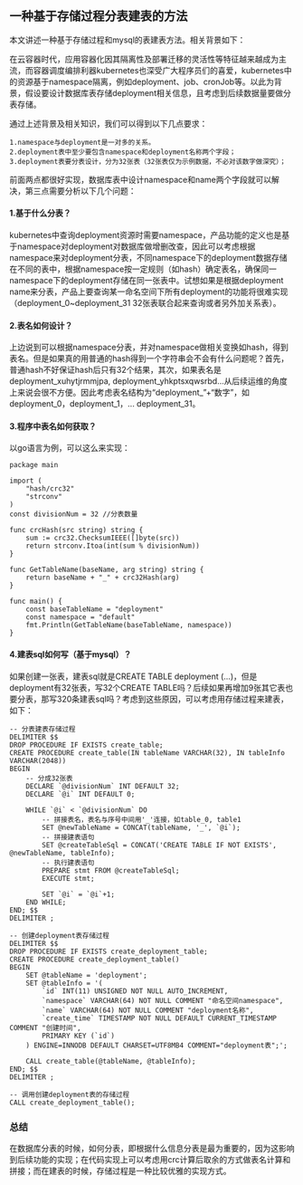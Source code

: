## 一种基于存储过程分表建表的方法

本文讲述一种基于存储过程和mysql的表建表方法。相关背景如下：

在云容器时代，应用容器化因其隔离性及部署迁移的灵活性等特征越来越成为主流，而容器调度编排利器kubernetes也深受广大程序员们的喜爱，kubernetes中的资源基于namespace隔离，例如deployment、job、cronJob等。以此为背景，假设要设计数据库表存储deployment相关信息，且考虑到后续数据量要做分表存储。

通过上述背景及相关知识，我们可以得到以下几点要求：
```
1.namespace与deployment是一对多的关系。
2.deployment表中至少要包含namespace和deployment名称两个字段；
3.deployment表要分表设计，分为32张表（32张表仅为示例数据，不必对该数字做深究）；
```
前面两点都很好实现，数据库表中设计namespace和name两个字段就可以解决，第三点需要分析以下几个问题：
#### 1.基于什么分表？

kubernetes中查询deployment资源时需要namespace，产品功能的定义也是基于namespace对deployment对数据库做增删改查，因此可以考虑根据namespace来对deployment分表，不同namespace下的deployment数据存储在不同的表中，根据namespace按一定规则（如hash）确定表名，确保同一namespace下的deployment存储在同一张表中。试想如果是根据deployment name来分表，产品上要查询某一命名空间下所有deployment的功能将很难实现（deployment_0~deployment_31 32张表联合起来查询或者另外加关系表）。

#### 2.表名如何设计？

上边说到可以根据namespace分表，并对namespace做相关变换如hash，得到表名。但是如果真的用普通的hash得到一个字符串会不会有什么问题呢？首先，普通hash不好保证hash后只有32个结果，其次，如果表名是deployment_xuhytjrmmjpa, deployment_yhkptsxqwsrbd...从后续运维的角度上来说会很不方便。因此考虑表名结构为“deployment_”+“数字”，如deployment_0，deployment_1，... deployment_31。

#### 3.程序中表名如何获取？

以go语言为例，可以这么来实现：
```
package main

import (
    "hash/crc32"
    "strconv"
)
const divisionNum = 32 //分表数量

func crcHash(src string) string {
    sum := crc32.ChecksumIEEE([]byte(src))
    return strconv.Itoa(int(sum % divisionNum))
}

func GetTableName(baseName, arg string) string {
    return baseName + "_" + crc32Hash(arg)
}

func main() {
    const baseTableName = "deployment"
    const namespace = "default"
    fmt.Println(GetTableName(baseTableName, namespace))
}
```

#### 4.建表sql如何写（基于mysql）？

如果创建一张表，建表sql就是CREATE TABLE deployment (...)，但是deployment有32张表，写32个CREATE TABLE吗？后续如果再增加9张其它表也要分表，那写320条建表sql吗？考虑到这些原因，可以考虑用存储过程来建表，如下：
```
-- 分表建表存储过程
DELIMITER $$
DROP PROCEDURE IF EXISTS create_table;
CREATE PROCEDURE create_table(IN tableName VARCHAR(32), IN tableInfo VARCHAR(2048))
BEGIN
    -- 分成32张表
    DECLARE `@divisionNum` INT DEFAULT 32;
    DECLARE `@i` INT DEFAULT 0;

    WHILE `@i` < `@divisionNum` DO
        -- 拼接表名，表名与序号中间用'_'连接，如table_0, table1
        SET @newTableName = CONCAT(tableName, '_', `@i`);
        -- 拼接建表语句
        SET @createTableSql = CONCAT('CREATE TABLE IF NOT EXISTS', @newTableName, tableInfo);
        -- 执行建表语句
        PREPARE stmt FROM @createTableSql;
        EXECUTE stmt;

        SET `@i` = `@i`+1;
    END WHILE;
END; $$
DELIMITER ;

-- 创建deployment表存储过程
DELIMITER $$
DROP PROCEDURE IF EXISTS create_deployment_table;
CREATE PROCEDURE create_deployment_table()
BEGIN
    SET @tableName = 'deployment';
    SET @tableInfo = '(
        `id` INT(11) UNSIGNED NOT NULL AUTO_INCREMENT,
        `namespace` VARCHAR(64) NOT NULL COMMENT "命名空间namespace",
        `name` VARCHAR(64) NOT NULL COMMENT "deployment名称",
        `create_time` TIMESTAMP NOT NULL DEFAULT CURRENT_TIMESTAMP COMMENT "创建时间",
        PRIMARY KEY (`id`)
    ) ENGINE=INNODB DEFAULT CHARSET=UTF8MB4 COMMENT="deployment表";';

    CALL create_table(@tableName, @tableInfo);
END; $$
DELIMITER ;

-- 调用创建deployment表的存储过程
CALL create_deployment_table();
```

### 总结
在数据库分表的时候，如何分表，即根据什么信息分表是最为重要的，因为这影响到后续功能的实现；在代码实现上可以考虑用crc计算后取余的方式做表名计算和拼接；而在建表的时候，存储过程是一种比较优雅的实现方式。
